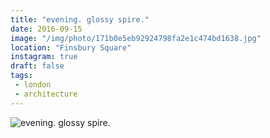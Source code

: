 ```yaml
---
title: "evening. glossy spire."
date: 2016-09-15
image: "/img/photo/171b0e5eb92924798fa2e1c474bd1638.jpg"
location: "Finsbury Square"
instagram: true
draft: false
tags:
 - london
 - architecture
---
```


![evening. glossy spire.](/img/photo/171b0e5eb92924798fa2e1c474bd1638.jpg)
